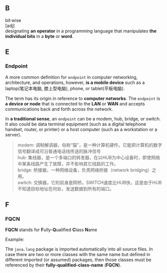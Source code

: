 

## B

bit·wise  
[adj]  
designating **an operator** in a programming language that manipulates **the individual bits** in a **byte** or **word**.

## E

### Endpoint

A more common definition for `endpoint` in computer networking, architecture, and operations, however, **is a mobile device** such as a laptop(笔记本电脑, 膝上型电脑), phone, or tablet(平板电脑).

The term has its origin in reference to **computer networks**. The `endpoint` is **a device or node** that is connected to the **LAN** or **WAN** and accepts communications back and forth across the network. 

In **a traditional sense**, an `endpoint` can be a modem, hub, bridge, or switch. It also could be data terminal equipment (such as a digital telephone handset, router, or printer) or a host computer (such as a workstation or a server).

> modem: 调制解调器，俗称“猫”，是一种计算机硬件。它能把计算机的数字信号翻译成可沿普通电话线传送的脉冲信号  
> hub: 集线器，是一个多端口的转发器，在以HUB为中心设备时，即使网络中某条线路产生了故障，并不影响其它线路的工作。  
> bridge: 桥接器，一种网络设备，负责网络桥接（network bridging）之用。  
> switch: 交换器，它的前身是网桥。SWITCH速度比HUB快，这是由于HUB不知道目标地址在何处，发送数据到所有的端口。  

## F

### FQCN

**FQCN** stands for **F**ully-**Q**ualified **C**lass **N**ame 

Example:

The `java.lang` package is imported automatically into all source files. In case there are two or more classes with the same name but defined in different imported (or assumed) packages, then those classes must be referenced by their **fully-qualified-class-name** (**FQCN**).
